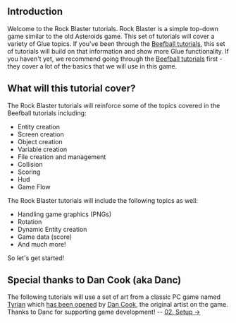 ## Introduction

Welcome to the Rock Blaster tutorials. Rock Blaster is a simple top-down game similar to the old Asteroids game. This set of tutorials will cover a variety of Glue topics. If you've been through the [Beefball tutorials](/frb/docs/index.php?title=Tutorials:Beefball "Tutorials:Beefball"), this set of tutorials will build on that information and show more Glue functionality. If you haven't yet, we recommend going through the [Beefball tutorials](/frb/docs/index.php?title=Tutorials:Beefball "Tutorials:Beefball") first - they cover a lot of the basics that we will use in this game.

## What will this tutorial cover?

The Rock Blaster tutorials will reinforce some of the topics covered in the Beefball tutorials including:

-   Entity creation
-   Screen creation
-   Object creation
-   Variable creation
-   File creation and management
-   Collision
-   Scoring
-   Hud
-   Game Flow

The Rock Blaster tutorials will include the following topics as well:

-   Handling game graphics (PNGs)
-   Rotation
-   Dynamic Entity creation
-   Game data (score)
-   And much more!

So let's get started!

## Special thanks to Dan Cook (aka Danc)

The following tutorials will use a set of art from a classic PC game named [Tyrian](http://en.wikipedia.org/wiki/Tyrian_(video_game)) which [has been opened](http://www.lostgarden.com/2007/04/free-game-graphics-tyrian-ships-and.html) by [Dan Cook](https://plus.google.com/105363132599081141035/posts), the original artist on the game. Thanks to Danc for supporting game development! -- [02. Setup -\>](/documentation/tutorials/rock-blaster/tutorials-rock-blaster-setup.md "Tutorials:Rock Blaster:Setup")
